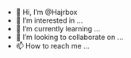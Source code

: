 - 👋 Hi, I’m @Hajrbox
- 👀 I’m interested in ...
- 🌱 I’m currently learning ...
- 💞️ I’m looking to collaborate on ...
- 📫 How to reach me ...

<!---
Hajrbox/Hajrbox is a ✨ special ✨ repository because its `README.md` (this file) appears on your GitHub profile.
You can click the Preview link to take a look at your changes.
--->
